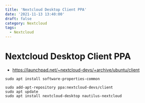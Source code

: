 ```yaml
---
title: 'Nextcloud Desktop Client PPA'
date: '2021-11-13 13:40:00'
draft: false
category: Nextcloud
tags:
  - Nextcloud
---
```

# Nextcloud Desktop Client PPA
- <https://launchpad.net/~nextcloud-devs/+archive/ubuntu/client>

```shell
sudo apt install software-properties-common

sudo add-apt-repository ppa:nextcloud-devs/client
sudo apt update
sudo apt install nextcloud-desktop nautilus-nextcloud
```
